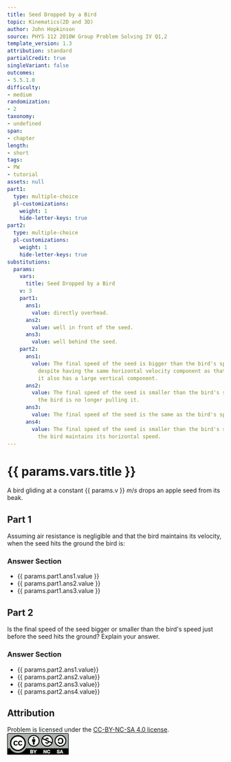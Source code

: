 ```yaml
---
title: Seed Dropped by a Bird
topic: Kinematics(2D and 3D)
author: John Hopkinson
source: PHYS 112 2018W Group Problem Solving IV Q1,2
template_version: 1.3
attribution: standard
partialCredit: true
singleVariant: false
outcomes:
- 5.5.1.0
difficulty:
- medium
randomization:
- 2
taxonomy:
- undefined
span:
- chapter
length:
- short
tags:
- PW
- tutorial
assets: null
part1:
  type: multiple-choice
  pl-customizations:
    weight: 1
    hide-letter-keys: true
part2:
  type: multiple-choice
  pl-customizations:
    weight: 1
    hide-letter-keys: true
substitutions:
  params:
    vars:
      title: Seed Dropped by a Bird
    v: 3
    part1:
      ans1:
        value: directly overhead.
      ans2:
        value: well in front of the seed.
      ans3:
        value: well behind the seed.
    part2:
      ans1:
        value: The final speed of the seed is bigger than the bird's speed because
          despite having the same horizontal velocity component as that of the bird,
          it also has a large vertical component.
      ans2:
        value: The final speed of the seed is smaller than the bird's speed because
          the bird is no longer pulling it.
      ans3:
        value: The final speed of the seed is the same as the bird's speed.
      ans4:
        value: The final speed of the seed is smaller than the bird's speed because
          the bird maintains its horizontal speed.
---
```

# {{ params.vars.title }}
A bird gliding at a constant {{ params.v }} $m/s$ drops an apple seed from its beak.

## Part 1

Assuming air resistance is negligible and that the bird maintains its velocity, when the seed hits the ground the bird is:

### Answer Section

- {{ params.part1.ans1.value }}
- {{ params.part1.ans2.value }}
- {{ params.part1.ans3.value }}

## Part 2

Is the final speed of the seed bigger or smaller than the bird's speed just before the seed hits the ground?  Explain your answer.

### Answer Section

- {{ params.part2.ans1.value}}
- {{ params.part2.ans2.value}}
- {{ params.part2.ans3.value}}
- {{ params.part2.ans4.value}}

## Attribution

Problem is licensed under the [CC-BY-NC-SA 4.0 license](https://creativecommons.org/licenses/by-nc-sa/4.0/).<br> ![The Creative Commons 4.0 license requiring attribution-BY, non-commercial-NC, and share-alike-SA license.](https://raw.githubusercontent.com/firasm/bits/master/by-nc-sa.png)